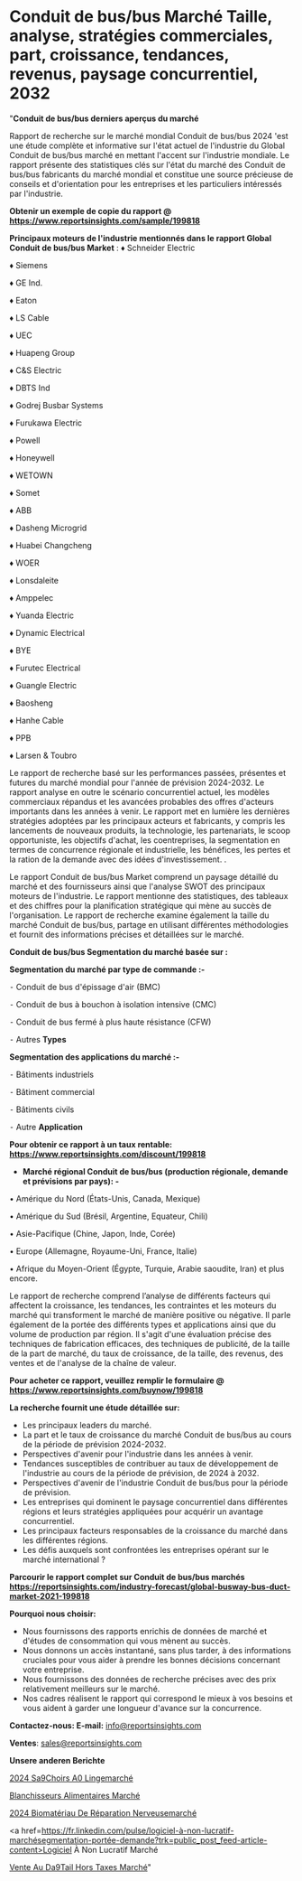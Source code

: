 # Conduit de bus/bus Marché Taille, analyse, stratégies commerciales, part, croissance, tendances, revenus, paysage concurrentiel, 2032

"<strong>Conduit de bus/bus derniers aperçus du marché</strong>

Rapport de recherche sur le marché mondial Conduit de bus/bus 2024 'est une étude complète et informative sur l'état actuel de l'industrie du Global Conduit de bus/bus marché en mettant l'accent sur l'industrie mondiale. Le rapport présente des statistiques clés sur l'état du marché des Conduit de bus/bus fabricants du marché mondial et constitue une source précieuse de conseils et d'orientation pour les entreprises et les particuliers intéressés par l'industrie.

<strong>Obtenir un exemple de copie du rapport @ <a href=https://www.reportsinsights.com/sample/199818>https://www.reportsinsights.com/sample/199818</a></strong>

<strong>Principaux moteurs de l'industrie mentionnés dans le rapport Global Conduit de bus/bus Market</strong> :
♦ Schneider Electric

♦ Siemens

♦ GE Ind.

♦ Eaton

♦ LS Cable

♦ UEC

♦ Huapeng Group

♦ C&S Electric

♦ DBTS Ind

♦ Godrej Busbar Systems

♦ Furukawa Electric

♦ Powell

♦ Honeywell

♦ WETOWN

♦ Somet

♦ ABB

♦ Dasheng Microgrid

♦ Huabei Changcheng

♦ WOER

♦ Lonsdaleite

♦ Amppelec

♦ Yuanda Electric

♦ Dynamic Electrical

♦ BYE

♦ Furutec Electrical

♦ Guangle Electric

♦ Baosheng

♦ Hanhe Cable

♦ PPB

♦ Larsen & Toubro

Le rapport de recherche basé sur les performances passées, présentes et futures du marché mondial pour l'année de prévision 2024-2032. Le rapport analyse en outre le scénario concurrentiel actuel, les modèles commerciaux répandus et les avancées probables des offres d'acteurs importants dans les années à venir. Le rapport met en lumière les dernières stratégies adoptées par les principaux acteurs et fabricants, y compris les lancements de nouveaux produits, la technologie, les partenariats, le scoop opportuniste, les objectifs d'achat, les coentreprises, la segmentation en termes de concurrence régionale et industrielle, les bénéfices, les pertes et la ration de la demande avec des idées d'investissement. .

Le rapport Conduit de bus/bus Market comprend un paysage détaillé du marché et des fournisseurs ainsi que l'analyse SWOT des principaux moteurs de l'industrie. Le rapport mentionne des statistiques, des tableaux et des chiffres pour la planification stratégique qui mène au succès de l'organisation. Le rapport de recherche examine également la taille du marché Conduit de bus/bus, partage en utilisant différentes méthodologies et fournit des informations précises et détaillées sur le marché.

<strong>Conduit de bus/bus Segmentation du marché basée sur :</strong>

<strong>Segmentation du marché par type de commande :-</strong>

⁃ Conduit de bus d'épissage d'air (BMC)

⁃ Conduit de bus à bouchon à isolation intensive (CMC)

⁃ Conduit de bus fermé à plus haute résistance (CFW)

⁃ Autres <strong>Types</strong>

<strong>Segmentation des applications du marché :-</strong>

⁃ Bâtiments industriels

⁃ Bâtiment commercial

⁃ Bâtiments civils

⁃ Autre <strong>Application</strong>

<strong>Pour obtenir ce rapport à un taux rentable: <a href=https://www.reportsinsights.com/discount/199818>https://www.reportsinsights.com/discount/199818</a></strong>
<ul>
  <li><strong>Marché régional Conduit de bus/bus (production régionale, demande et prévisions par pays): -</strong></li>
</ul>
• Amérique du Nord (États-Unis, Canada, Mexique)

• Amérique du Sud (Brésil, Argentine, Equateur, Chili)

• Asie-Pacifique (Chine, Japon, Inde, Corée)

• Europe (Allemagne, Royaume-Uni, France, Italie)

• Afrique du Moyen-Orient (Égypte, Turquie, Arabie saoudite, Iran) et plus encore.

Le rapport de recherche comprend l’analyse de différents facteurs qui affectent la croissance, les tendances, les contraintes et les moteurs du marché qui transforment le marché de manière positive ou négative. Il parle également de la portée des différents types et applications ainsi que du volume de production par région. Il s'agit d'une évaluation précise des techniques de fabrication efficaces, des techniques de publicité, de la taille de la part de marché, du taux de croissance, de la taille, des revenus, des ventes et de l'analyse de la chaîne de valeur.

<strong>Pour acheter ce rapport, veuillez remplir le formulaire @   <a href=https://www.reportsinsights.com/buynow/199818>https://www.reportsinsights.com/buynow/199818</a></strong>

<strong>La recherche fournit une étude détaillée sur:</strong>
<ul>
  <li>Les principaux leaders du marché.</li>
  <li>La part et le taux de croissance du marché Conduit de bus/bus au cours de la période de prévision 2024-2032.</li>
  <li>Perspectives d'avenir pour l'industrie dans les années à venir.</li>
  <li>Tendances susceptibles de contribuer au taux de développement de l'industrie au cours de la période de prévision, de 2024 à 2032.</li>
  <li>Perspectives d'avenir de l'industrie Conduit de bus/bus pour la période de prévision.</li>
  <li>Les entreprises qui dominent le paysage concurrentiel dans différentes régions et leurs stratégies appliquées pour acquérir un avantage concurrentiel.</li>
  <li>Les principaux facteurs responsables de la croissance du marché dans les différentes régions.</li>
  <li>Les défis auxquels sont confrontées les entreprises opérant sur le marché international ?</li>
</ul>

<strong>Parcourir le rapport complet sur Conduit de bus/bus marchés <a href=https://reportsinsights.com/industry-forecast/global-busway-bus-duct-market-2021-199818>https://reportsinsights.com/industry-forecast/global-busway-bus-duct-market-2021-199818</a></strong>

<strong>Pourquoi nous choisir:</strong>
<ul>
  <li>Nous fournissons des rapports enrichis de données de marché et d'études de consommation qui vous mènent au succès.</li>
  <li>Nous donnons un accès instantané, sans plus tarder, à des informations cruciales pour vous aider à prendre les bonnes décisions concernant votre entreprise.</li>
  <li>Nous fournissons des données de recherche précises avec des prix relativement meilleurs sur le marché.</li>
  <li>Nos cadres réalisent le rapport qui correspond le mieux à vos besoins et vous aident à garder une longueur d'avance sur la concurrence.</li>
</ul>
<strong>Contactez-nous:
</strong><strong>E-mail:</strong> <a href=mailto:info@reportsinsights.com>info@reportsinsights.com</a>

<strong>Ventes</strong>: <a href=mailto:sales@reportsinsights.com>sales@reportsinsights.com</a>

<strong>Unsere anderen Berichte</strong>

<a href=https://www.linkedin.com/pulse/2024-s%C3%A9choirs-%C3%A0-lingemarch%C3%A9-aper%C3%A7us-de-lindustrie-z0ysc/>2024 Sa9Choirs A0 Lingemarché</a>

<a href=https://www.linkedin.com/pulse/blanchisseurs-alimentaires-march%C3%A9-2024-2032-part-2he4c/>Blanchisseurs Alimentaires Marché</a>

<a href=https://www.linkedin.com/pulse/2024-biomatériau-de-réparation-nerveusemarché-u3anc/>2024 Biomatériau De Réparation Nerveusemarché</a>

<a href=https://fr.linkedin.com/pulse/logiciel-à-non-lucratif-marchésegmentation-portée-demande?trk=public_post_feed-article-content>Logiciel À Non Lucratif Marché</a>

<a href=https://www.linkedin.com/pulse/vente-au-d%C3%A9tail-hors-taxes-march%C3%A9-taille-part-dyqjf/>Vente Au Da9Tail Hors Taxes Marché</a>"
